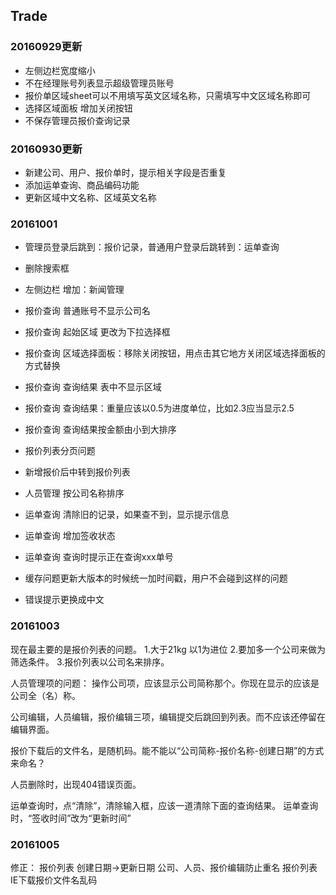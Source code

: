 ## Trade

### 20160929更新 
+ 左侧边栏宽度缩小
+ 不在经理账号列表显示超级管理员账号
+ 报价单区域sheet可以不用填写英文区域名称，只需填写中文区域名称即可
+ 选择区域面板 增加关闭按钮
+ 不保存管理员报价查询记录

### 20160930更新 
+ 新建公司、用户、报价单时，提示相关字段是否重复
+ 添加运单查询、商品编码功能
+ 更新区域中文名称、区域英文名称


### 20161001
+ 管理员登录后跳到：报价记录，普通用户登录后跳转到：运单查询
+ 删除搜索框
+ 左侧边栏 增加：新闻管理

+ 报价查询 普通账号不显示公司名
+ 报价查询 起始区域 更改为下拉选择框
+ 报价查询 区域选择面板：移除关闭按钮，用点击其它地方关闭区域选择面板的方式替换 
+ 报价查询 查询结果 表中不显示区域
+ 报价查询 查询结果：重量应该以0.5为进度单位，比如2.3应当显示2.5
+ 报价查询 查询结果按金额由小到大排序

+ 报价列表分页问题
+ 新增报价后中转到报价列表

+ 人员管理 按公司名称排序

+ 运单查询 清除旧的记录，如果查不到，显示提示信息
+ 运单查询 增加签收状态
+ 运单查询 查询时提示正在查询xxx单号

+ 缓存问题更新大版本的时候统一加时间戳，用户不会碰到这样的问题


+ 错误提示更换成中文


### 20161003

现在最主要的是报价列表的问题。
1.大于21kg 以1为进位
2.要加多一个公司来做为筛选条件。
3.报价列表以公司名来排序。

人员管理项的问题：
操作公司项，应该显示公司简称那个。你现在显示的应该是公司全（名）称。

公司编辑，人员编辑，报价编辑三项，编辑提交后跳回到列表。而不应该还停留在编辑界面。

报价下载后的文件名，是随机码。能不能以“公司简称-报价名称-创建日期”的方式来命名？

人员删除时，出现404错误页面。

运单查询时，点“清除”，清除输入框，应该一道清除下面的查询结果。
运单查询时，“签收时间”改为“更新时间”


### 20161005
修正：
报价列表 创建日期->更新日期
公司、人员、报价编辑防止重名
报价列表 IE下载报价文件名乱码
